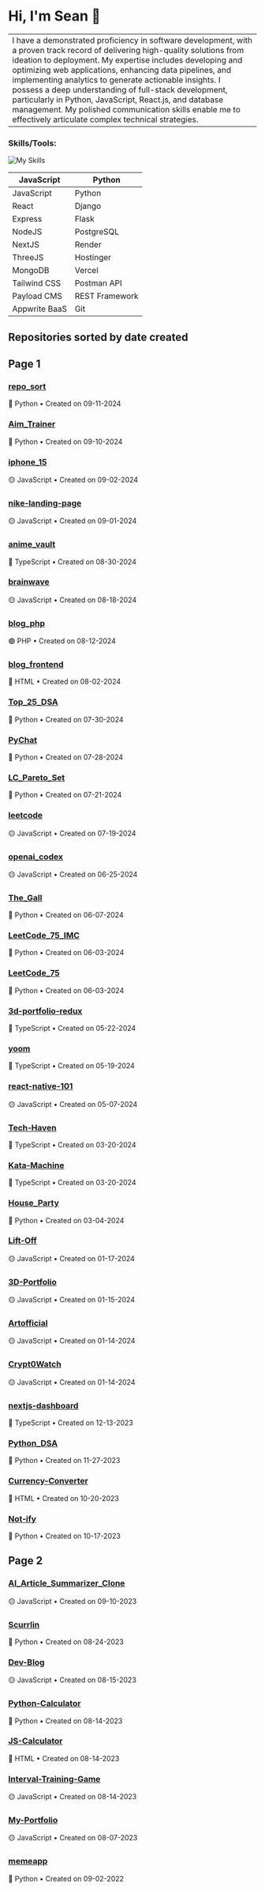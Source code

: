 
# Hi, I'm Sean 👋

<table>
<tr>
<td>
I have a demonstrated proficiency in software development, with a proven track record of delivering high-quality solutions from ideation to deployment. My expertise includes developing and optimizing web applications, enhancing data pipelines, and implementing analytics to generate actionable insights. I possess a deep understanding of full-stack development, particularly in Python, JavaScript, React.js, and database management. My polished communication skills enable me to effectively articulate complex technical strategies.
</td>
</tr>
</table>

### Skills/Tools:

![My Skills](https://skillicons.dev/icons?i=js,react,express,mongodb,nodejs,nextjs,threejs,tailwind,python,django,flask,postgres,postman,vercel,git)

| JavaScript    | Python        |
| ------------- | ------------- |
| JavaScript    | Python        |
| React         | Django        |
| Express       | Flask         |
| NodeJS        | PostgreSQL    |
| NextJS        | Render        |
| ThreeJS       | Hostinger     |
| MongoDB       | Vercel        |
| Tailwind CSS  | Postman API   |
| Payload CMS   | REST Framework|
| Appwrite BaaS | Git           |

## Repositories sorted by date created

## Page 1

### [repo_sort](https://github.com/Scurrlin/repo_sort)
🔵 Python • Created on 09-11-2024

### [Aim_Trainer](https://github.com/Scurrlin/Aim_Trainer)
🔵 Python • Created on 09-10-2024

### [iphone_15](https://github.com/Scurrlin/iphone_15)
🟡 JavaScript • Created on 09-02-2024

### [nike-landing-page](https://github.com/Scurrlin/nike-landing-page)
🟡 JavaScript • Created on 09-01-2024

### [anime_vault](https://github.com/Scurrlin/anime_vault)
🔵 TypeScript • Created on 08-30-2024

### [brainwave](https://github.com/Scurrlin/brainwave)
🟡 JavaScript • Created on 08-18-2024

### [blog_php](https://github.com/Scurrlin/blog_php)
🟣 PHP • Created on 08-12-2024

### [blog_frontend](https://github.com/Scurrlin/blog_frontend)
🔴 HTML • Created on 08-02-2024

### [Top_25_DSA](https://github.com/Scurrlin/Top_25_DSA)
🔵 Python • Created on 07-30-2024

### [PyChat](https://github.com/Scurrlin/PyChat)
🔵 Python • Created on 07-28-2024

### [LC_Pareto_Set](https://github.com/Scurrlin/LC_Pareto_Set)
🔵 Python • Created on 07-21-2024

### [leetcode](https://github.com/Scurrlin/leetcode)
🟡 JavaScript • Created on 07-19-2024

### [openai_codex](https://github.com/Scurrlin/openai_codex)
🟡 JavaScript • Created on 06-25-2024

### [The_Gall](https://github.com/Scurrlin/The_Gall)
🔵 Python • Created on 06-07-2024

### [LeetCode_75_IMC](https://github.com/Scurrlin/LeetCode_75_IMC)
🔵 Python • Created on 06-03-2024

### [LeetCode_75](https://github.com/Scurrlin/LeetCode_75)
🔵 Python • Created on 06-03-2024

### [3d-portfolio-redux](https://github.com/Scurrlin/3d-portfolio-redux)
🔵 TypeScript • Created on 05-22-2024

### [yoom](https://github.com/Scurrlin/yoom)
🔵 TypeScript • Created on 05-19-2024

### [react-native-101](https://github.com/Scurrlin/react-native-101)
🟡 JavaScript • Created on 05-07-2024

### [Tech-Haven](https://github.com/Scurrlin/Tech-Haven)
🔵 TypeScript • Created on 03-20-2024

### [Kata-Machine](https://github.com/Scurrlin/Kata-Machine)
🔵 TypeScript • Created on 03-20-2024

### [House_Party](https://github.com/Scurrlin/House_Party)
🔵 Python • Created on 03-04-2024

### [Lift-Off](https://github.com/Scurrlin/Lift-Off)
🟡 JavaScript • Created on 01-17-2024

### [3D-Portfolio](https://github.com/Scurrlin/3D-Portfolio)
🟡 JavaScript • Created on 01-15-2024

### [Artofficial](https://github.com/Scurrlin/Artofficial)
🟡 JavaScript • Created on 01-14-2024

### [Crypt0Watch](https://github.com/Scurrlin/Crypt0Watch)
🟡 JavaScript • Created on 01-14-2024

### [nextjs-dashboard](https://github.com/Scurrlin/nextjs-dashboard)
🔵 TypeScript • Created on 12-13-2023

### [Python_DSA](https://github.com/Scurrlin/Python_DSA)
🔵 Python • Created on 11-27-2023

### [Currency-Converter](https://github.com/Scurrlin/Currency-Converter)
🔴 HTML • Created on 10-20-2023

### [Not-ify](https://github.com/Scurrlin/Not-ify)
🔵 Python • Created on 10-17-2023

## Page 2

### [AI_Article_Summarizer_Clone](https://github.com/Scurrlin/AI_Article_Summarizer_Clone)
🟡 JavaScript • Created on 09-10-2023

### [Scurrlin](https://github.com/Scurrlin/Scurrlin)
🔵 Python • Created on 08-24-2023

### [Dev-Blog](https://github.com/Scurrlin/Dev-Blog)
🟡 JavaScript • Created on 08-15-2023

### [Python-Calculator](https://github.com/Scurrlin/Python-Calculator)
🔵 Python • Created on 08-14-2023

### [JS-Calculator](https://github.com/Scurrlin/JS-Calculator)
🔴 HTML • Created on 08-14-2023

### [Interval-Training-Game](https://github.com/Scurrlin/Interval-Training-Game)
🟡 JavaScript • Created on 08-14-2023

### [My-Portfolio](https://github.com/Scurrlin/My-Portfolio)
🟡 JavaScript • Created on 08-07-2023

### [memeapp](https://github.com/Scurrlin/memeapp)
🔵 Python • Created on 09-02-2022

